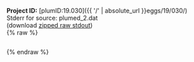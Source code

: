 **Project ID:** [plumID:19.030]({{ '/' | absolute_url }}eggs/19/030/)  
Stderr for source:  plumed_2.dat   
(download [zipped raw stdout](plumed_2.dat.plumed_master.stdout.txt.zip))  
{% raw %}
<pre>
</pre>
{% endraw %}
